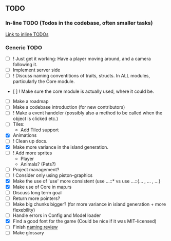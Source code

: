 ## TODO

### In-line TODO (Todos in the codebase, often smaller tasks)

[Link to inline TODOs](https://github.com/Ticki/Open-Sea/search?utf8=%E2%9C%93&q=TODO)

### Generic TODO

- [ ] ! Just get it working: Have a player moving around, and a camera following it.
- [ ] Implement server side
- [ ] ! Discuss naming conventitions of traits, structs. In ALL modules, particularly the Core module.
- [ ] ! Make sure the core module is actually used, where it could be.
- [ ] Make a roadmap
- [ ] Make a codebase introduction (for new contributors)
- [ ] ! Make a event handeler (possibly also a method to be called when the object is clicked etc.)
- [ ] Tiles:
  - Add Tiled support
- [x] Animations
- [ ] ! Clean up docs.
- [x] Make more variance in the island generation.
- [ ] ! Add more sprites
  - Player
  - Animals? (Pets?)
- [ ] Project management?
- [ ] ! Consider only using piston-graphics
- [x] Make the use of 'use' more consistent (use ...::* vs use ...::{... , ... , ...}
- [x] Make use of Core in map.rs
- [ ] Discuss long term goal
- [ ] Return more pointers?
- [ ] Make big chunks bigger? (for more variance in island generation + more flexebility)
- [ ] Handle errors in Config and Model loader
- [x] Find a good font for the game (Could be nice if it was MIT-licensed)
- [ ] Finish [naming review](wiki/naming.md)
- [ ] Make glossary
